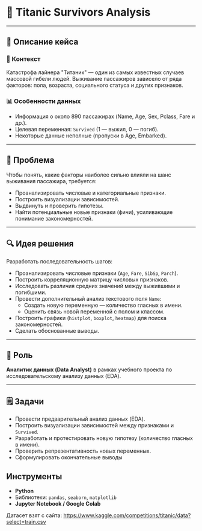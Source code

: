 # 🚢 Titanic Survivors Analysis
---

## 📅 Описание кейса

### 🔎 Контекст

Катастрофа лайнера "Титаник" — один из самых известных случаев массовой гибели людей. Выживание пассажиров зависело от ряда факторов: пола, возраста, социального статуса и других признаков.

### 📊 Особенности данных

- Информация о около 890 пассажирах (Name, Age, Sex, Pclass, Fare и др.).
- Целевая переменная: `Survived` (1 — выжил, 0 — погиб).
- Некоторые данные неполные (пропуски в Age, Embarked).

---

## 🚧 Проблема

Чтобы понять, какие факторы наиболее сильно влияли на шанс выживания пассажира, требуется:

- Проанализировать числовые и категориальные признаки.
- Построить визуализации зависимостей.
- Выдвинуть и проверить гипотезы.
- Найти потенциальные новые признаки (фичи), усиливающие понимание закономерностей.

---

## 🔍 Идея решения

Разработать последовательность шагов:

- Проанализировать числовые признаки (`Age`, `Fare`, `SibSp`, `Parch`).
- Построить корреляционную матрицу числовых признаков.
- Исследовать различия средних значений между выжившими и погибшими.
- Провести дополнительный анализ текстового поля `Name`:
  - Создать новую переменную — количество гласных в имени.
  - Оценить связь новой переменной с полом и классом.
- Построить графики (`histplot`, `boxplot`, `heatmap`) для поиска закономерностей.
- Сделать обоснованные выводы.

---

## 💼 Роль

**Аналитик данных (Data Analyst)** в рамках учебного проекта по исследовательскому анализу данных (EDA).

---

## 🗒️ Задачи

- Провести предварительный анализ данных (EDA).
- Построить визуализации зависимостей между признаками и `Survived`.
- Разработать и протестировать новую гипотезу (количество гласных в имени).
- Проверить репрезентативность новых переменных.
- Сформулировать окончательные выводы 

## Инструменты

- **Python**
- Библиотеки: `pandas`, `seaborn`, `matplotlib`
- **Jupyter Notebook / Google Colab**

Датасет взят с сайта: https://www.kaggle.com/competitions/titanic/data?select=train.csv
